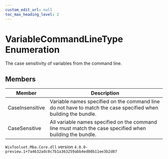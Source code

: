```yaml
---
custom_edit_url: null
toc_max_heading_level: 2
---
```

# VariableCommandLineType Enumeration
The case sensitivity of variables from the command line.
## Members
| Member | Description |
| ------ | ----------- |
| CaseInsensitive | Variable names specified on the command line do not have to match the case specified when building the bundle. |
| CaseSensitive | All variable names specified on the command line must match the case specified when building the bundle. |
`WixToolset.Mba.Core.dll` version `4.0.0-preview.1+7a4632adc0c7b1a363259abb4ed08b11ee3b2d87`
